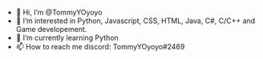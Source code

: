 - 👋 Hi, I’m @TommyYOyoyo
- 👀 I’m interested in Python, Javascript, CSS, HTML, Java, C#, C/C++ and Game developement.
- 🌱 I’m currently learning Python
- 📫 How to reach me discord: TommyYOyoyo#2469

<!---
TommyYOyoyo/TommyYOyoyo is a ✨ special ✨ repository because its `README.md` (this file) appears on your GitHub profile.
You can click the Preview link to take a look at your changes.
--->
